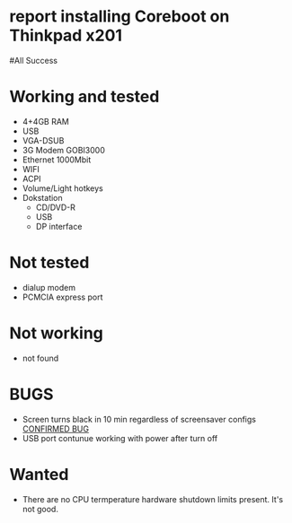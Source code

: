 
report installing Coreboot on Thinkpad x201
===========================================

#All Success

Working and tested
==================
* 4+4GB RAM
* USB
* VGA-DSUB
* 3G Modem GOBI3000
* Ethernet 1000Mbit
* WIFI
* ACPI
* Volume/Light hotkeys
* Dokstation
  * CD/DVD-R
  * USB
  * DP interface

Not tested
==========
* dialup modem
* PCMCIA express port 


Not working
===========
* not found

BUGS
====
* Screen turns black in 10 min regardless of screensaver configs [CONFIRMED BUG](https://labs.riseup.net/code/issues/5617)
* USB port contunue working with power after turn off

Wanted
======
* There are no CPU termperature hardware shutdown limits present. It's not good.


